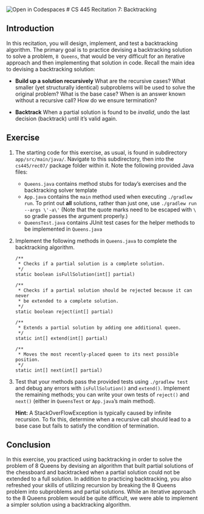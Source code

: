 ![Open in Codespaces](https://classroom.github.com/assets/open-in-codespaces-abfff4d4e15f9e1bd8274d9a39a0befe03a0632bb0f153d0ec72ff541cedbe34.svg)
﻿# CS 445 Recitation 7: Backtracking

## Introduction

In this recitation, you will design, implement, and test a backtracking
algorithm. The primary goal is to practice devising a backtracking solution to
solve a problem, `8 Queens`, that would be very difficult for an iterative
approach and then implementing that solution in code. Recall the main idea to
devising a backtracking solution:

- **Build up a solution recursively** What are the recursive cases? What smaller
  (yet structurally identical) subproblems will be used to solve the original
  problem? What is the base case? When is an answer known without a recursive
  call? How do we ensure termination?

- **Backtrack** When a partial solution is found to be *invalid*, undo the last
  decision (backtrack) until it’s valid again.

## Exercise

1. The starting code for this exercise, as usual, is found in subdirectory
`app/src/main/java/`. Navigate to this subdirectory, then into the
`cs445/rec07/` package folder within it. Note the following provided Java files:

   - `Queens.java` contains method stubs for today’s exercises and the
     backtracking solver template
   - `App.java` contains the `main` method used when executing `./gradlew run`.
     To print out **all** solutions, rather than just one, use
     `./gradlew run --args \'-a\'` (Note that the quote marks need to be escaped
     with `\` so gradle passes the argument properly.)
   - `QueensTest.java` contains JUnit test cases for the helper methods to be
     implemented in `Queens.java`

2. Implement the following methods in `Queens.java` to complete the backtracking
algorithm.

       /**
        * Checks if a partial solution is a complete solution.
        */
       static boolean isFullSolution(int[] partial)

       /**
        * Checks if a partial solution should be rejected because it can never
        * be extended to a complete solution.
        */
       static boolean reject(int[] partial)

       /**
        * Extends a partial solution by adding one additional queen.
        */
       static int[] extend(int[] partial)

       /**
        * Moves the most recently-placed queen to its next possible position.
        */
       static int[] next(int[] partial)

3. Test that your methods pass the provided tests using `./gradlew test` and
debug any errors with `isFullSolution()` and `extend()`. Implement the remaining
methods; you can write your own tests of `reject()` and `next()` (either in
`QueensTest` or `App.java`’s main method).

   **Hint:** A StackOverFlowException is typically caused by infinite recursion.
   To fix this, determine when a recursive call should lead to a base case but
   fails to satisfy the condition of termination.

## Conclusion

In this exercise, you practiced using backtracking in order to solve the problem
of 8 Queens by devising an algorithm that built partial solutions of the
chessboard and backtracked when a partial solution could not be extended to a
full solution. In addition to practicing backtracking, you also refreshed your
skills of utilizing recursion by breaking the 8 Queens problem into subproblems
and partial solutions. While an iterative approach to the 8 Queens problem would
be quite difficult, we were able to implement a simpler solution using a
backtracking algorithm.


